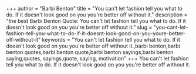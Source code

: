 +++
author = "Barbi Benton"
title = "You can't let fashion tell you what to do. If it doesn't look good on you you're better off without it."
description = "the best Barbi Benton Quote: You can't let fashion tell you what to do. If it doesn't look good on you you're better off without it."
slug = "you-cant-let-fashion-tell-you-what-to-do-if-it-doesnt-look-good-on-you-youre-better-off-without-it"
keywords = "You can't let fashion tell you what to do. If it doesn't look good on you you're better off without it.,barbi benton,barbi benton quotes,barbi benton quote,barbi benton sayings,barbi benton saying,quotes, sayings,quote, saying, motivation"
+++
You can't let fashion tell you what to do. If it doesn't look good on you you're better off without it.
